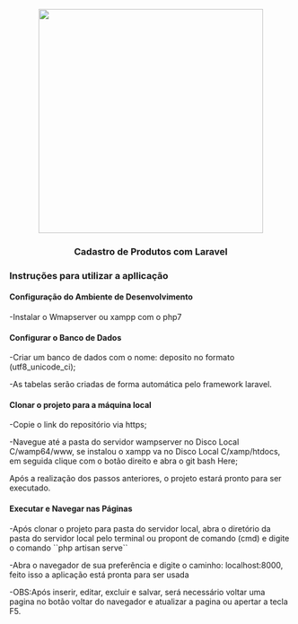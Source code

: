 <p align="center"><a href="https://laravel.com" target="_blank"><img src="https://raw.githubusercontent.com/laravel/art/master/logo-lockup/5%20SVG/2%20CMYK/1%20Full%20Color/laravel-logolockup-cmyk-red.svg" width="400"></a></p>

<h3 align="center">Cadastro de Produtos com Laravel</h3>

<h3>Instruções para utilizar a apllicação</h3>
<h4>Configuração do Ambiente de Desenvolvimento</h4>
    <p> -Instalar o Wmapserver ou xampp com o php7</p>
<h4>Configurar o Banco de Dados</h4>
    <p>-Criar um banco de dados com o nome: deposito no formato (utf8_unicode_ci);</p>
    <p>-As tabelas serão criadas de forma automática pelo framework laravel.</p>
<h4>Clonar o projeto para a máquina local</h4>
    <p>-Copie o link do repositório via https;</p>
    <p>-Navegue até a pasta do servidor wampserver no Disco Local C/wamp64/www, se instalou o xampp va no Disco Local C/xamp/htdocs, 
        em seguida clique com o botão direito e abra o git bash Here;</p>
    <p>Após a realização dos passos anteriores, o projeto estará pronto para ser executado.</p>
<h4>Executar e Navegar nas Páginas</h4>
    <p>-Após clonar o projeto para pasta do servidor local, abra o diretório da pasta do servidor local
         pelo terminal ou propont de comando (cmd) e digite o comando ``php artisan serve``</p>
    <p>-Abra o navegador de sua preferência e digite o caminho: localhost:8000, feito isso a aplicação está pronta 
        para ser usada</p>
    <p>-OBS:Após inserir, editar, excluir e salvar, será necessário voltar uma pagina no botão voltar do navegador e atualizar a pagina ou 
        apertar a tecla F5.
    </p>
